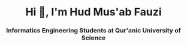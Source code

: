 <h1 align="center">Hi 👋, I'm Hud Mus'ab Fauzi</h1>
<h3 align="center">Informatics Engineering Students at Qur'anic University of Science</h3>
